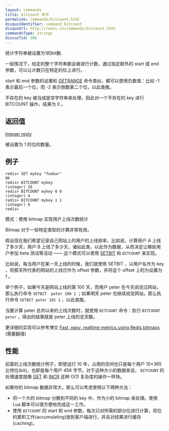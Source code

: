 ```yaml
---
layout: commands
title: bitcount 命令
permalink: commands/bitcount.html
disqusIdentifier: command_bitcount
disqusUrl: http://redis.cn/commands/bitcount.html
commandsType: strings
discuzTid: 906
---
```


统计字符串被设置为1的bit数.

一般情况下，给定的整个字符串都会被进行计数，通过指定额外的 start 或 end 参数，可以让计数只在特定的位上进行。

start 和 end 参数的设置和 [GETRANGE](/commands/getrange.html) 命令类似，都可以使用负数值：比如 -1 表示最后一个位，而 -2 表示倒数第二个位，以此类推。

不存在的 key 被当成是空字符串来处理，因此对一个不存在的 key 进行 BITCOUNT 操作，结果为 0 。

## 返回值

[Integer reply](/topics/protocol.html#integer-reply)

被设置为 1 的位的数量。

## 例子

	redis> SET mykey "foobar"
	OK
	redis> BITCOUNT mykey
	(integer) 26
	redis> BITCOUNT mykey 0 0
	(integer) 4
	redis> BITCOUNT mykey 1 1
	(integer) 6
	redis>

模式：使用 bitmap 实现用户上线次数统计

Bitmap 对于一些特定类型的计算非常有效。

假设现在我们希望记录自己网站上的用户的上线频率，比如说，计算用户 A 上线了多少天，用户 B 上线了多少天，诸如此类，以此作为数据，从而决定让哪些用户参加 beta 测试等活动 —— 这个模式可以使用 [SETBIT](/commands/setbit.html) 和 `BITCOUNT` 来实现。

比如说，每当用户在某一天上线的时候，我们就使用 SETBIT ，以用户名作为 key ，将那天所代表的网站的上线日作为 offset 参数，并将这个 offset 上的为设置为 1 。

举个例子，如果今天是网站上线的第 100 天，而用户 peter 在今天阅览过网站，那么执行命令 `SETBIT  peter 100 1` ；如果明天 peter 也继续阅览网站，那么执行命令 `SETBIT peter 101 1` ，以此类推。

当要计算 peter 总共以来的上线次数时，就使用 	`BITCOUNT` 命令：执行 `BITCOUNT peter` ，得出的结果就是 peter 上线的总天数。

更详细的实现可以参考博文 [Fast, easy, realtime metrics using Redis bitmaps](http://blog.getspool.com/2011/11/29/fast-easy-realtime-metrics-using-redis-bitmaps) (需要翻墙)

## 性能

前面的上线次数统计例子，即使运行 10 年，占用的空间也只是每个用户 10*365 比特位(bit)，也即是每个用户 456 字节。对于这种大小的数据来说， `BITCOUNT` 的处理速度就像 [GET](/commands/get.html) 和 [INCR](/commands/incr.html) 这种 O(1) 复杂度的操作一样快。

如果你的 bitmap 数据非常大，那么可以考虑使用以下两种方法：

* 将一个大的 bitmap 分散到不同的 key 中，作为小的 bitmap 来处理。使用 Lua 脚本可以很方便地完成这一工作。
* 使用 `BITCOUNT` 的 start 和 end 参数，每次只对所需的部分位进行计算，将位的累积工作(accumulating)放到客户端进行，并且对结果进行缓存 (caching)。
